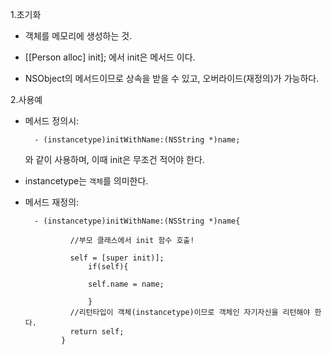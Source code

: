 1.초기화

* 객체를 메모리에 생성하는 것.

* [[Person alloc] init]; 에서 init은 메서드 이다.

* NSObject의 메서드이므로 상속을 받을 수 있고, 오버라이드(재정의)가 가능하다.

2.사용예

* 메서드 정의시: 
	
		- (instancetype)initWithName:(NSString *)name; 
  
  와 같이 사용하며, 이때 init은 무조건 적어야 한다.

* instancetype는 `객체`를 의미한다.

* 메서드 재정의: 
		
		- (instancetype)initWithName:(NSString *)name{
		        
		        //부모 클래스에서 init 함수 호출!
		        
		        self = [super init)];
		            if(self){
		
		            self.name = name;
		
		            }
		        //리턴타입이 객체(instancetype)이므로 객체인 자기자신을 리턴해야 한다.
		        return self;
		      }

    